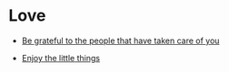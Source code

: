 # Love


 - [Be grateful to the people that have taken care of you](../Be%20grateful%20to%20the%20people%20that%20have%20taken%20care%20of%20you/index.md)
    
 - [Enjoy the little things](../Enjoy%20the%20little%20things/index.md)
    
